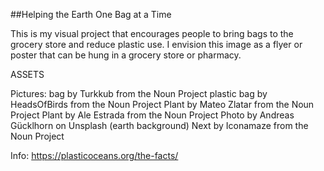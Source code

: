 ##Helping the Earth One Bag at a Time

This is my visual project that encourages people to bring bags to the grocery store and reduce plastic use. I envision this image as a flyer or poster that can be hung in a grocery store or pharmacy.


ASSETS

Pictures:
bag by Turkkub from the Noun Project
plastic bag by HeadsOfBirds from the Noun Project
Plant by Mateo Zlatar from the Noun Project
Plant by Ale Estrada from the Noun Project
Photo by Andreas Gücklhorn on Unsplash (earth background)
Next by Iconamaze from the Noun Project

Info:
https://plasticoceans.org/the-facts/
